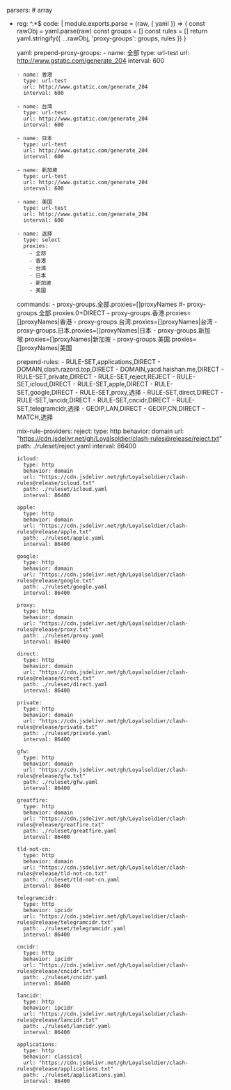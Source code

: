 parsers: # array
  - reg: ^.*$
    code: |
      module.exports.parse = (raw, { yaml }) => {
        const rawObj = yaml.parse(raw)
        const groups = []
        const rules = []
        return yaml.stringify({ ...rawObj, 'proxy-groups': groups, rules })
      }

    yaml:
      prepend-proxy-groups:
        - name: 全部
          type: url-test
          url: http://www.gstatic.com/generate_204
          interval: 600

        - name: 香港
          type: url-test
          url: http://www.gstatic.com/generate_204
          interval: 600

        - name: 台湾
          type: url-test
          url: http://www.gstatic.com/generate_204
          interval: 600

        - name: 日本
          type: url-test
          url: http://www.gstatic.com/generate_204
          interval: 600

        - name: 新加坡
          type: url-test
          url: http://www.gstatic.com/generate_204
          interval: 600

        - name: 美国
          type: url-test
          url: http://www.gstatic.com/generate_204
          interval: 600

        - name: 选择
          type: select
          proxies:
            - 全部
            - 香港
            - 台湾
            - 日本
            - 新加坡
            - 美国

      commands:
        - proxy-groups.全部.proxies=[]proxyNames
        #- proxy-groups.全部.proxies.0+DIRECT
        - proxy-groups.香港.proxies=[]proxyNames|香港
        - proxy-groups.台湾.proxies=[]proxyNames|台湾
        - proxy-groups.日本.proxies=[]proxyNames|日本
        - proxy-groups.新加坡.proxies=[]proxyNames|新加坡
        - proxy-groups.美国.proxies=[]proxyNames|美国
        
      prepend-rules:
        - RULE-SET,applications,DIRECT
        - DOMAIN,clash.razord.top,DIRECT
        - DOMAIN,yacd.haishan.me,DIRECT
        - RULE-SET,private,DIRECT
        - RULE-SET,reject,REJECT
        - RULE-SET,icloud,DIRECT
        - RULE-SET,apple,DIRECT
        - RULE-SET,google,DIRECT
        - RULE-SET,proxy,选择
        - RULE-SET,direct,DIRECT
        - RULE-SET,lancidr,DIRECT
        - RULE-SET,cncidr,DIRECT
        - RULE-SET,telegramcidr,选择
        - GEOIP,LAN,DIRECT
        - GEOIP,CN,DIRECT
        - MATCH,选择

      mix-rule-providers: 
        reject:
          type: http
          behavior: domain
          url: "https://cdn.jsdelivr.net/gh/Loyalsoldier/clash-rules@release/reject.txt"
          path: ./ruleset/reject.yaml
          interval: 86400

        icloud:
          type: http
          behavior: domain
          url: "https://cdn.jsdelivr.net/gh/Loyalsoldier/clash-rules@release/icloud.txt"
          path: ./ruleset/icloud.yaml
          interval: 86400

        apple:
          type: http
          behavior: domain
          url: "https://cdn.jsdelivr.net/gh/Loyalsoldier/clash-rules@release/apple.txt"
          path: ./ruleset/apple.yaml
          interval: 86400

        google:
          type: http
          behavior: domain
          url: "https://cdn.jsdelivr.net/gh/Loyalsoldier/clash-rules@release/google.txt"
          path: ./ruleset/google.yaml
          interval: 86400

        proxy:
          type: http
          behavior: domain
          url: "https://cdn.jsdelivr.net/gh/Loyalsoldier/clash-rules@release/proxy.txt"
          path: ./ruleset/proxy.yaml
          interval: 86400

        direct:
          type: http
          behavior: domain
          url: "https://cdn.jsdelivr.net/gh/Loyalsoldier/clash-rules@release/direct.txt"
          path: ./ruleset/direct.yaml
          interval: 86400

        private:
          type: http
          behavior: domain
          url: "https://cdn.jsdelivr.net/gh/Loyalsoldier/clash-rules@release/private.txt"
          path: ./ruleset/private.yaml
          interval: 86400

        gfw:
          type: http
          behavior: domain
          url: "https://cdn.jsdelivr.net/gh/Loyalsoldier/clash-rules@release/gfw.txt"
          path: ./ruleset/gfw.yaml
          interval: 86400

        greatfire:
          type: http
          behavior: domain
          url: "https://cdn.jsdelivr.net/gh/Loyalsoldier/clash-rules@release/greatfire.txt"
          path: ./ruleset/greatfire.yaml
          interval: 86400

        tld-not-cn:
          type: http
          behavior: domain
          url: "https://cdn.jsdelivr.net/gh/Loyalsoldier/clash-rules@release/tld-not-cn.txt"
          path: ./ruleset/tld-not-cn.yaml
          interval: 86400

        telegramcidr:
          type: http
          behavior: ipcidr
          url: "https://cdn.jsdelivr.net/gh/Loyalsoldier/clash-rules@release/telegramcidr.txt"
          path: ./ruleset/telegramcidr.yaml
          interval: 86400

        cncidr:
          type: http
          behavior: ipcidr
          url: "https://cdn.jsdelivr.net/gh/Loyalsoldier/clash-rules@release/cncidr.txt"
          path: ./ruleset/cncidr.yaml
          interval: 86400

        lancidr:
          type: http
          behavior: ipcidr
          url: "https://cdn.jsdelivr.net/gh/Loyalsoldier/clash-rules@release/lancidr.txt"
          path: ./ruleset/lancidr.yaml
          interval: 86400

        applications:
          type: http
          behavior: classical
          url: "https://cdn.jsdelivr.net/gh/Loyalsoldier/clash-rules@release/applications.txt"
          path: ./ruleset/applications.yaml
          interval: 86400
